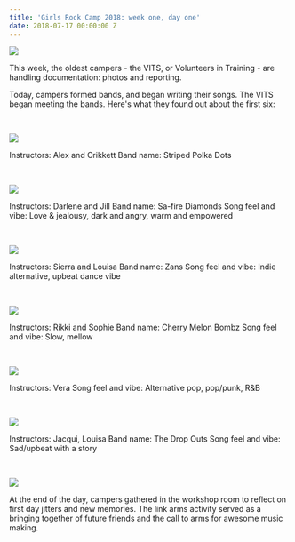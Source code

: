 ```yaml
---
title: 'Girls Rock Camp 2018: week one, day one'
date: 2018-07-17 00:00:00 Z
---
```


[![](/uploads/blogpost/IMG_1852-1024x768.jpg)](http://girlsrockri.org/wp-content/uploads/2018/07/IMG_1852.jpg)

This week, the oldest campers - the VITS, or Volunteers in Training - are handling documentation: photos and reporting.

Today, campers formed bands, and began writing their songs. The VITS began meeting the bands. Here's what they found out about the first six:

 

[![](/uploads/blogpost/notes-23059-1024x683.jpg)](http://girlsrockri.org/wp-content/uploads/2018/07/notes-23059.jpg)

Instructors: Alex and Crikkett Band name: Striped Polka Dots

 

[![](/uploads/blogpost/notes-23058-1024x683.jpg)](http://girlsrockri.org/wp-content/uploads/2018/07/notes-23058.jpg)

Instructors: Darlene and Jill Band name: Sa-fire Diamonds Song feel and vibe: Love & jealousy, dark and angry, warm and empowered

 

[![](/uploads/blogpost/notes-23057-1024x683.jpg)](http://girlsrockri.org/wp-content/uploads/2018/07/notes-23057.jpg)

Instructors: Sierra and Louisa Band name: Zans Song feel and vibe: Indie alternative, upbeat dance vibe

 

[![](/uploads/blogpost/notes-23056-1024x683.jpg)](http://girlsrockri.org/wp-content/uploads/2018/07/notes-23056.jpg)

Instructors: Rikki and Sophie Band name: Cherry Melon Bombz Song feel and vibe: Slow, mellow

 

[![](/uploads/blogpost/notes-23054-1024x683.jpg)](http://girlsrockri.org/wp-content/uploads/2018/07/notes-23054.jpg)

Instructors: Vera Song feel and vibe: Alternative pop, pop/punk, R&B

 

[![](/uploads/blogpost/notes-23053-1024x683.jpg)](http://girlsrockri.org/wp-content/uploads/2018/07/notes-23053.jpg)

Instructors: Jacqui, Louisa Band name: The Drop Outs Song feel and vibe: Sad/upbeat with a story

 

[![](/uploads/blogpost/notes-23060-1024x683.jpg)](http://girlsrockri.org/wp-content/uploads/2018/07/notes-23060.jpg)

At the end of the day, campers gathered in the workshop room to reflect on first day jitters and new memories. The link arms activity served as a bringing together of future friends and the call to arms for awesome music making.
